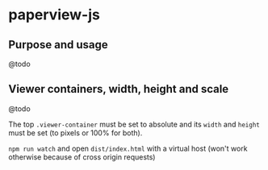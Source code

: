 # paperview-js

## Purpose and usage

@todo

## Viewer containers, width, height and scale


@todo

The top `.viewer-container` must be set to absolute and its `width` and `height` must be set (to pixels or 100% for both).

`npm run watch` and open `dist/index.html` with a virtual host (won't work otherwise because of cross origin requests)
